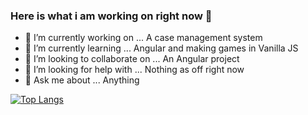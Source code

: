 ### Here is what i am working on right now 👋


- 🔭 I’m currently working on  ... A case management system
- 🌱 I’m currently learning  ... Angular and making games in Vanilla JS 
- 👯 I’m looking to collaborate on ...  An Angular project
- 🤔 I’m looking for help with ... Nothing as off right now
- 💬 Ask me about ... Anything
 
[![Top Langs](https://github-readme-stats.vercel.app/api/top-langs/?username=anuraghazra&layout=compact)](https://github.com/simondahlgren/github-readme-stats)